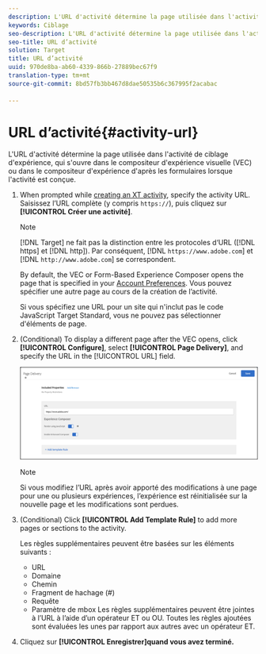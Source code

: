 ```yaml
---
description: L'URL d'activité détermine la page utilisée dans l'activité Ciblage d'expérience, qui s'ouvre dans le compositeur d'expérience visuelle (VEC) ou dans le compositeur d'expérience d'après les formulaires lorsque l'activité est conçue.
keywords: Ciblage
seo-description: L'URL d'activité détermine la page utilisée dans l'activité Ciblage d'expérience et qui s'ouvre dans le compositeur d'expérience visuelle d'Adobe Target ou dans le compositeur d'expérience d'après les formulaires lorsque l'activité est conçue.
seo-title: URL d’activité
solution: Target
title: URL d’activité
uuid: 970de8ba-ab60-4339-866b-27889bec67f9
translation-type: tm+mt
source-git-commit: 8bd57fb3bb467d8dae50535b6c367995f2acabac

---
```



# URL d’activité{#activity-url}

L'URL d'activité détermine la page utilisée dans l'activité de ciblage d'expérience, qui s'ouvre dans le compositeur d'expérience visuelle (VEC) ou dans le compositeur d'expérience d'après les formulaires lorsque l'activité est conçue.

1. When prompted while [creating an XT activity](/help/c-activities/t-experience-target/t-xt-create/xt-create.md), specify the activity URL. Saisissez l’URL complète (y compris `https://`), puis cliquez sur **[!UICONTROL Créer une activité]**.

   >[!NOTE]
   >
   >[!DNL Target] ne fait pas la distinction entre les protocoles d‘URL ([!DNL https] et [!DNL http]). Par conséquent, [!DNL `https://www.adobe.com`] et [!DNL `http://www.adobe.com`] se correspondent.
   >
   >By default, the VEC or Form-Based Experience Composer opens the page that is specified in your [Account Preferences](/help/administrating-target/r-target-account-preferences/target-account-preferences.md). Vous pouvez spécifier une autre page au cours de la création de l’activité.
   >
   >Si vous spécifiez une URL pour un site qui n'inclut pas le code JavaScript Target Standard, vous ne pouvez pas sélectionner d'éléments de page.

1. (Conditional) To display a different page after the VEC opens, click **[!UICONTROL Configure]**, select **[!UICONTROL Page Delivery]**, and specify the URL in the [!UICONTROL URL] field.

   ![Boîte de dialogue Diffusion de page](/help/c-activities/t-experience-target/t-xt-create/assets/url-config-new.png)

   >[!NOTE]
   >
   >Si vous modifiez l’URL après avoir apporté des modifications à une page pour une ou plusieurs expériences, l’expérience est réinitialisée sur la nouvelle page et les modifications sont perdues.

1. (Conditional) Click **[!UICONTROL Add Template Rule]** to add more pages or sections to the activity.

   Les règles supplémentaires peuvent être basées sur les éléments suivants :

   * URL
   * Domaine
   * Chemin
   * Fragment de hachage (#)
   * Requête
   * Paramètre de mbox
   Les règles supplémentaires peuvent être jointes à l’URL à l’aide d’un opérateur ET ou OU. Toutes les règles ajoutées sont évaluées les unes par rapport aux autres avec un opérateur ET.

1. Cliquez sur **[!UICONTROL Enregistrer]quand vous avez terminé.**